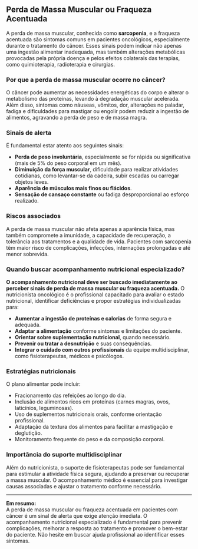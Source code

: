 
## Perda de Massa Muscular ou Fraqueza Acentuada

A perda de massa muscular, conhecida como **sarcopenia**, e a fraqueza acentuada são sintomas comuns em pacientes oncológicos, especialmente durante o tratamento do câncer. Esses sinais podem indicar não apenas uma ingestão alimentar inadequada, mas também alterações metabólicas provocadas pela própria doença e pelos efeitos colaterais das terapias, como quimioterapia, radioterapia e cirurgias.

### Por que a perda de massa muscular ocorre no câncer?

O câncer pode aumentar as necessidades energéticas do corpo e alterar o metabolismo das proteínas, levando à degradação muscular acelerada. Além disso, sintomas como náuseas, vômitos, dor, alterações no paladar, fadiga e dificuldades para mastigar ou engolir podem reduzir a ingestão de alimentos, agravando a perda de peso e de massa magra.

### Sinais de alerta

É fundamental estar atento aos seguintes sinais:

- **Perda de peso involuntária**, especialmente se for rápida ou significativa (mais de 5% do peso corporal em um mês).
- **Diminuição da força muscular**, dificuldade para realizar atividades cotidianas, como levantar-se da cadeira, subir escadas ou carregar objetos leves.
- **Aparência de músculos mais finos ou flácidos**.
- **Sensação de cansaço constante** ou fadiga desproporcional ao esforço realizado.

### Riscos associados

A perda de massa muscular não afeta apenas a aparência física, mas também compromete a imunidade, a capacidade de recuperação, a tolerância aos tratamentos e a qualidade de vida. Pacientes com sarcopenia têm maior risco de complicações, infecções, internações prolongadas e até menor sobrevida.

### Quando buscar acompanhamento nutricional especializado?

**O acompanhamento nutricional deve ser buscado imediatamente ao perceber sinais de perda de massa muscular ou fraqueza acentuada.** O nutricionista oncológico é o profissional capacitado para avaliar o estado nutricional, identificar deficiências e propor estratégias individualizadas para:

- **Aumentar a ingestão de proteínas e calorias** de forma segura e adequada.
- **Adaptar a alimentação** conforme sintomas e limitações do paciente.
- **Orientar sobre suplementação nutricional**, quando necessário.
- **Prevenir ou tratar a desnutrição** e suas consequências.
- **Integrar o cuidado com outros profissionais** da equipe multidisciplinar, como fisioterapeutas, médicos e psicólogos.

### Estratégias nutricionais

O plano alimentar pode incluir:

- Fracionamento das refeições ao longo do dia.
- Inclusão de alimentos ricos em proteínas (carnes magras, ovos, laticínios, leguminosas).
- Uso de suplementos nutricionais orais, conforme orientação profissional.
- Adaptação da textura dos alimentos para facilitar a mastigação e deglutição.
- Monitoramento frequente do peso e da composição corporal.

### Importância do suporte multidisciplinar

Além do nutricionista, o suporte de fisioterapeutas pode ser fundamental para estimular a atividade física segura, ajudando a preservar ou recuperar a massa muscular. O acompanhamento médico é essencial para investigar causas associadas e ajustar o tratamento conforme necessário.

---

**Em resumo:**  
A perda de massa muscular ou fraqueza acentuada em pacientes com câncer é um sinal de alerta que exige atenção imediata. O acompanhamento nutricional especializado é fundamental para prevenir complicações, melhorar a resposta ao tratamento e promover o bem-estar do paciente. Não hesite em buscar ajuda profissional ao identificar esses sintomas.
```
